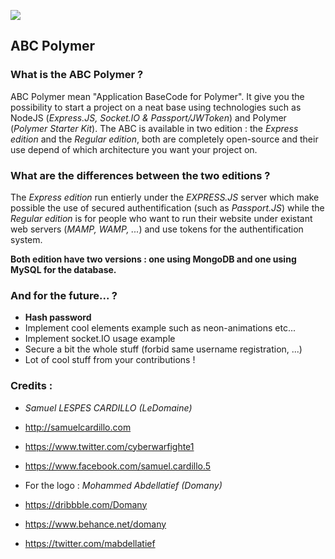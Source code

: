 ![](http://sharpik.com/231b5784190085766b394dc0538a65510c009b73/abc%20polymer.png)

## ABC Polymer

### What is the ABC Polymer ?

ABC Polymer mean "Application BaseCode for Polymer". It give you the possibility to start a project on a neat base using technologies such as NodeJS (*Express.JS, Socket.IO & Passport/JWToken*) and Polymer (*Polymer Starter Kit*). The ABC is available in two edition : the *Express edition* and the *Regular edition*, both are completely open-source and their use depend of which architecture you want your project on.

### What are the differences between the two editions ?
                  
The *Express edition* run entierly under the *EXPRESS.JS* server which make possible the use of secured authentification (such as *Passport.JS*) while the *Regular edition* is for people who want to run their website under existant web servers (*MAMP, WAMP, ...*) and use tokens for the authentification system.

**Both edition have two versions : one using MongoDB and one using MySQL for the database.**

### And for the future... ?

* **Hash password** 
* Implement cool elements example such as neon-animations etc...
* Implement socket.IO usage example
* Secure a bit the whole stuff (forbid same username registration, ...)
* Lot of cool stuff from your contributions !

### Credits :

* *Samuel LESPES CARDILLO (LeDomaine)*
* http://samuelcardillo.com
* https://www.twitter.com/cyberwarfighte1
* https://www.facebook.com/samuel.cardillo.5

* For the logo : *Mohammed Abdellatief (Domany)* 
* https://dribbble.com/Domany
* https://www.behance.net/domany
* https://twitter.com/mabdellatief